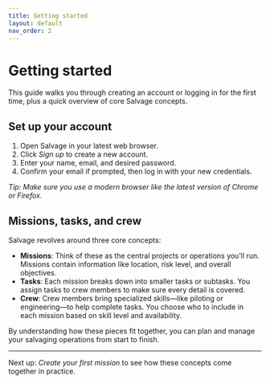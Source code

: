 ```yaml
---
title: Getting started
layout: default
nav_order: 2
---
```


# Getting started

This guide walks you through creating an account or logging in for the first time, plus a quick overview of core Salvage concepts.

## Set up your account

1. Open Salvage in your latest web browser.
2. Click *Sign up* to create a new account.
3. Enter your name, email, and desired password.
4. Confirm your email if prompted, then log in with your new credentials.

*Tip: Make sure you use a modern browser like the latest version of Chrome or Firefox.*

## Missions, tasks, and crew

Salvage revolves around three core concepts:

- **Missions**: Think of these as the central projects or operations you’ll run. Missions contain information like location, risk level, and overall objectives.
- **Tasks**: Each mission breaks down into smaller tasks or subtasks. You assign tasks to crew members to make sure every detail is covered.
- **Crew**: Crew members bring specialized skills—like piloting or engineering—to help complete tasks. You choose who to include in each mission based on skill level and availability.

By understanding how these pieces fit together, you can plan and manage your salvaging operations from start to finish.

---

Next up: *Create your first mission* to see how these concepts come together in practice.

